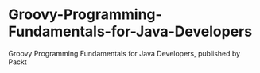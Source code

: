 # Groovy-Programming-Fundamentals-for-Java-Developers
Groovy Programming Fundamentals for Java Developers, published by Packt
